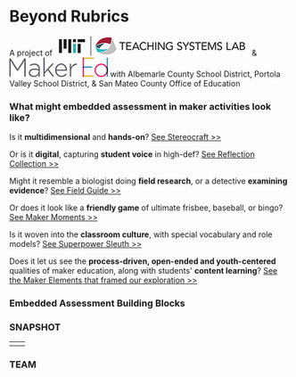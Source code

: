 # **Beyond Rubrics**

A project of &nbsp; ![Image](/assets/images/logo-TSL.jpg) &nbsp; & &nbsp; ![Image](/assets/images/logo-makered.png) with Albemarle County School District, Portola Valley School District, & San Mateo County Office of Education

### What might embedded assessment in maker activities look like?

Is it **multidimensional** and **hands-on**? [See Stereocraft >>](/stereocraft/www.md)

Or is it **digital**, capturing **student voice** in high-def? [See Reflection Collection >>](/reflection-collection/www.md)

Might it resemble a biologist doing **field research**, or a detective **examining evidence**?  [See Field Guide >>](/field-guide/www.md)

Or does it look like a **friendly game** of ultimate frisbee, baseball, or bingo? [See Maker Moments >>](/maker-moments/www.md)

Is it woven into the **classroom culture**, with special vocabulary and role models? [See Superpower Sleuth >>](/superpower-sleuth/www.md)

Does it let us see the **process-driven, open-ended and youth-centered** qualities of maker education, along with students' **content learning**?
[See the Maker Elements that framed our exploration >>](/maker-elements/www.md)

### **Embedded Assessment Building Blocks**

### SNAPSHOT

 |  |  |
------------ | ------------- |  
 |  |  

 ### TEAM
